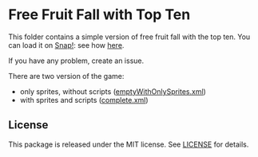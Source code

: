# Free Fruit Fall with Top Ten

This folder contains a simple version of free fruit fall with the top ten.
You can load it on [Snap!](https://snap.berkeley.edu/): see how [here](https://github.com/bilardi/snap/blob/master/README.md).

If you have any problem, create an issue.

There are two version of the game:
- only sprites, without scripts ([emptyWithOnlySprites.xml](emptyWithOnlySprites.xml))
- with sprites and scripts ([complete.xml](complete.xml))

## License

This package is released under the MIT license.  See [LICENSE](LICENSE) for details.
